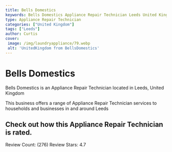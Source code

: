 ```yaml
---
title: Bells Domestics
keywords: Bells Domestics Appliance Repair Technician Leeds United Kingdom 
type: Appliance Repair Technician 
categories: ["United Kingdom"]
tags: ["Leeds"]
author: Curtis
cover:
 image: /img/laundryappliance/79.webp
 alt: 'UnitedKingdom from BellsDomestics'
---
```


# Bells Domestics
Bells Domestics is an Appliance Repair Technician located in Leeds, United Kingdom

This business offers a range of Appliance Repair Technician services to households and businesses in and around Leeds

## Check out how this Appliance Repair Technician is rated.
Review Count: (276)
Review Stars: 4.7
